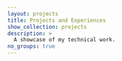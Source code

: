 ```yaml
---
layout: projects
title: Projects and Experiences
show_collection: projects
description: >
  A showcase of my technical work.
no_groups: true
---
```

